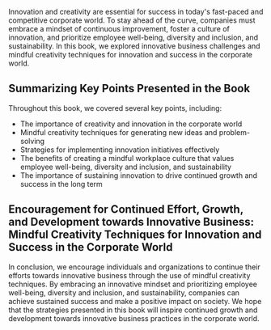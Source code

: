 

Innovation and creativity are essential for success in today's fast-paced and competitive corporate world. To stay ahead of the curve, companies must embrace a mindset of continuous improvement, foster a culture of innovation, and prioritize employee well-being, diversity and inclusion, and sustainability. In this book, we explored innovative business challenges and mindful creativity techniques for innovation and success in the corporate world.

Summarizing Key Points Presented in the Book
--------------------------------------------

Throughout this book, we covered several key points, including:

* The importance of creativity and innovation in the corporate world
* Mindful creativity techniques for generating new ideas and problem-solving
* Strategies for implementing innovation initiatives effectively
* The benefits of creating a mindful workplace culture that values employee well-being, diversity and inclusion, and sustainability
* The importance of sustaining innovation to drive continued growth and success in the long term

Encouragement for Continued Effort, Growth, and Development towards Innovative Business: Mindful Creativity Techniques for Innovation and Success in the Corporate World
------------------------------------------------------------------------------------------------------------------------------------------------------------------------

In conclusion, we encourage individuals and organizations to continue their efforts towards innovative business through the use of mindful creativity techniques. By embracing an innovative mindset and prioritizing employee well-being, diversity and inclusion, and sustainability, companies can achieve sustained success and make a positive impact on society. We hope that the strategies presented in this book will inspire continued growth and development towards innovative business practices in the corporate world.


